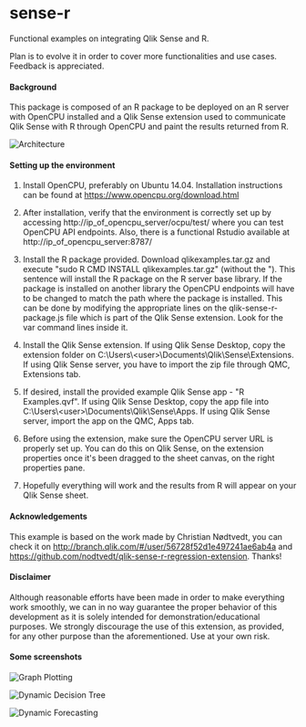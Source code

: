# sense-r
Functional examples on integrating Qlik Sense and R.

Plan is to evolve it in order to cover more functionalities and use cases. Feedback is appreciated.

#### Background

This package is composed of an R package to be deployed on an R server with OpenCPU installed and a Qlik Sense extension used to communicate Qlik Sense with R through OpenCPU and paint the results returned from R.

![Architecture](http://i.imgsafe.org/dc6b0b3.jpg)

#### Setting up the environment

1. Install OpenCPU, preferably on Ubuntu 14.04. Installation instructions can be found at https://www.opencpu.org/download.html

2. After installation, verify that the environment is correctly set up by accessing http://ip_of_opencpu_server/ocpu/test/ where you can test OpenCPU API endpoints. Also, there is a functional Rstudio available at http://ip_of_opencpu_server:8787/

3. Install the R package provided. Download qlikexamples.tar.gz and execute "sudo R CMD INSTALL qlikexamples.tar.gz" (without the "). This sentence will install the R package on the R server base library. If the package is installed on another library the OpenCPU endpoints will have to be changed to match the path where the package is installed. This can be done by modifying the appropriate lines on the qlik-sense-r-package.js file which is part of the Qlik Sense extension. Look for the var command lines inside it.

4. Install the Qlik Sense extension. If using Qlik Sense Desktop, copy the extension folder on C:\Users\\\<user>\Documents\Qlik\Sense\Extensions. If using Qlik Sense server, you have to import the zip file through QMC, Extensions tab.

5. If desired, install the provided example Qlik Sense app - "R Examples.qvf". If using Qlik Sense Desktop, copy the app file into C:\Users\\\<user>\Documents\Qlik\Sense\Apps. If using Qlik Sense server, import the app on the QMC, Apps tab.
 
6. Before using the extension, make sure the OpenCPU server URL is properly set up. You can do this on Qlik Sense, on the extension properties once it's been dragged to the sheet canvas, on the right properties pane.

7. Hopefully everything will work and the results from R will appear on your Qlik Sense sheet.

#### Acknowledgements

This example is based on the work made by Christian Nødtvedt, you can check it on http://branch.qlik.com/#/user/56728f52d1e497241ae6ab4a and https://github.com/nodtvedt/qlik-sense-r-regression-extension. Thanks!

#### Disclaimer

Although reasonable efforts have been made in order to make everything work smoothly, we can in no way guarantee the proper behavior of this development as it is solely intended for demonstration/educational purposes. We strongly discourage the use of this extension, as provided, for any other purpose than the aforementioned. Use at your own risk.

#### Some screenshots

![Graph Plotting](http://i.imgsafe.org/e122f73.jpg)

![Dynamic Decision Tree](http://i.imgsafe.org/dd43148.jpg)

![Dynamic Forecasting](http://i.imgsafe.org/de3ce59.jpg)
